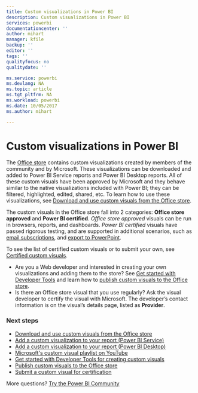 ```yaml
---
title: Custom visualizations in Power BI
description: Custom visualizations in Power BI
services: powerbi
documentationcenter: ''
author: mihart
manager: kfile
backup: ''
editor: ''
tags: ''
qualityfocus: no
qualitydate: ''

ms.service: powerbi
ms.devlang: NA
ms.topic: article
ms.tgt_pltfrm: NA
ms.workload: powerbi
ms.date: 10/05/2017
ms.author: mihart

---
```

# Custom visualizations in Power BI
The [Office store](https://appsource.microsoft.com/marketplace/apps?product=power-bi-visuals) contains custom visualizations created by members of the community and by Microsoft. These visualizations can be downloaded and added to Power BI Service reports and Power BI Desktop reports. All of these custom visuals have been approved by Microsoft and they behave similar to the native visualizations included with Power BI; they can be filtered, highlighted, edited, shared, etc. To learn how to use these visualizations, see [Download and use custom visuals from the Office store](service-custom-visuals-office-store.md).

The custom visuals in the Office store fall into 2 categories: **Office store approved** and **Power BI certified**. *Office store approved* visuals can be run in browsers, reports, and dashboards.  *Power BI certified* visuals have passed rigorous testing, and are supported in additional scenarios, such as [email subscriptions](service-report-subscribe.md), and [export to PowerPoint](service-publish-to-powerpoint.md).

To see the list of certified custom visuals or to submit your own, see [Certified custom visuals](power-bi-custom-visuals-certified.md).

* Are you a Web developer and interested in creating your own visualizations and adding them to the store?  See [Get started with Developer Tools](service-custom-visuals-getting-started-with-developer-tools.md) and learn how to [publish custom visuals to the Office store](https://appsource.microsoft.com/marketplace/apps?product=power-bi-visuals).
* Is there an Office store visual that you use regularly? Ask the visual developer to certify the visual with Microsoft.  The developer’s contact information is on the visual’s details page, listed as **Provider**.

### Next steps
* [Download and use custom visuals from the Office store](service-custom-visuals-office-store.md)
* [Add a custom visualization to your report (Power BI Service)](power-bi-report-add-custom-visual.md)
* [Add a custom visualization to your report (Power BI Desktop)](power-bi-custom-visuals-use.md)
* [Microsoft's custom visual playlist on YouTube](https://www.youtube.com/playlist?list=PL1N57mwBHtN1vIjfvuBIzZllrmKo-Vz6x)  
* [Get started with Developer Tools for creating custom visuals](service-custom-visuals-getting-started-with-developer-tools.md)
* [Publish custom visuals to the Office store](developer/office-store.md)  
* [Submit a custom visual for certification](power-bi-custom-visuals-certified.md)

More questions? [Try the Power BI Community](http://community.powerbi.com/)

